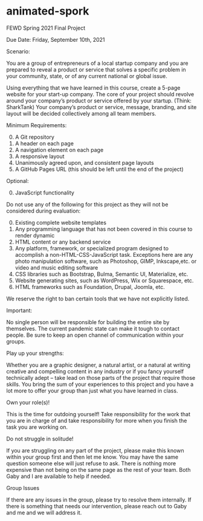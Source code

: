 # animated-spork

FEWD Spring 2021 Final Project

Due Date: Friday, September 10th, 2021

Scenario:

You are a group of entrepreneurs of a local startup company and you are prepared to reveal a product or service that solves a specific problem in your community, state, or of any current national or global issue.

Using everything that we have learned in this course, create a 5-page website for your start-up company. The core of your project should revolve around your company’s product or service offered by your startup. (Think: SharkTank) Your company’s product or service, message, branding, and site layout will be decided collectively among all team members.

Minimum Requirements:

0) A Git repository
1) A header on each page
2) A navigation element on each page
3) A responsive layout
4) Unanimously agreed upon, and consistent page layouts
5) A GitHub Pages URL (this should be left until the end of the project)

Optional:

0) JavaScript functionality

Do not use any of the following for this project as they will not be considered during evaluation:

   0) Existing complete website templates
   1) Any programming language that has not been covered in this course to render dynamic
   2) HTML content or any backend service
   3) Any platform, framework, or specialized program designed to accomplish a non-HTML-CSS-JavaScript task. Exceptions here are any photo manipulation software, such as Photoshop, GIMP, Inkscape,etc. or video and music editing software
   4) CSS libraries such as Bootstrap, Bulma, Semantic UI, Materialize, etc.
   5) Website generating sites, such as WordPress, Wix or Squarespace, etc.
   6) HTML frameworks such as Foundation, Drupal, Joomla, etc.

We reserve the right to ban certain tools that we have not explicitly listed.

Important:

No single person will be responsible for building the entire site by themselves. The current pandemic state can make it tough to contact people. Be sure to keep an open channel of communication within your groups.

Play up your strengths:

Whether you are a graphic designer, a natural artist, or a natural at writing creative and compelling content in any industry or if you fancy yourself technically adept – take lead on those parts of the project that require those skills. You bring the sum of your experiences to this project and you have a lot more to offer your group than just what you have learned in class.

Own your role(s)!

This is the time for outdoing yourself! Take responsibility for the work that you are in charge of and take responsibility for more when you finish the task you are working on.

Do not struggle in solitude!

If you are struggling on any part of the project, please make this known within your group first and then let me know. You may have the same question someone else will just refuse to ask. There is nothing more expensive than not being on the same page as the rest of your team. Both Gaby and I are available to help if needed.

Group Issues

If there are any issues in the group, please try to resolve them internally. If there is something that needs our intervention, please reach out to Gaby and me and we will address it.
